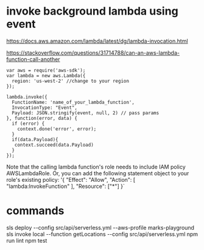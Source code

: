 # invoke background lambda using event

https://docs.aws.amazon.com/lambda/latest/dg/lambda-invocation.html

https://stackoverflow.com/questions/31714788/can-an-aws-lambda-function-call-another

```
var aws = require('aws-sdk');
var lambda = new aws.Lambda({
  region: 'us-west-2' //change to your region
});

lambda.invoke({
  FunctionName: 'name_of_your_lambda_function',
  InvocationType: "Event",
  Payload: JSON.stringify(event, null, 2) // pass params
}, function(error, data) {
  if (error) {
    context.done('error', error);
  }
  if(data.Payload){
   context.succeed(data.Payload)
  }
});
```

Note that the calling lambda function's role needs to include IAM policy AWSLambdaRole. Or, you can add the following statement object to your role's existing policy: '{ "Effect": "Allow", "Action": [ "lambda:InvokeFunction" ], "Resource": ["*"] }`


# commands

sls deploy --config src/api/serverless.yml --aws-profile marks-playground
sls invoke local --function getLocations --config src/api/serverless.yml
npm run lint
npm test
